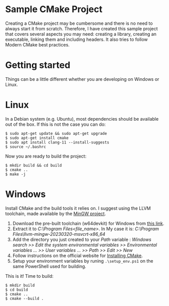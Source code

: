 # Sample CMake Project

Creating a CMake project may be cumbersome and there is no need to always start it from scratch. Therefore, I have created this sample project that covers several aspects you may need: creating a library, creating an executable, linking them and including headers. It also tries to follow Modern CMake best practices.

# Getting started

Things can be a little different whether you are developing on Windows or Linux.

# Linux

In a Debian system (e.g. Ubuntu), most dependencies should be available out of the box. If this is not the case you can do:

```
$ sudo apt-get update && sudo apt-get upgrade
$ sudo apt-get install cmake
$ sudo apt install clang-11 --install-suggests
$ source ~/.bashrc
```

Now you are ready to build the project:
```
$ mkdir build && cd build
$ cmake ..
$ make -j
```

# Windows

Install CMake and the build tools it relies on. I suggest using the LLVM toolchain, made available by the [MinGW project](https://www.mingw-w64.org/).

1. Download the pre-built toolchain (w64devkit) for Windows from [this link](https://www.mingw-w64.org/downloads/#llvm-mingw).
1. Extract it to _C:\Program Files\<file_name>_. In My case it is: _C:\Program Files\llvm-mingw-20230320-msvcrt-x86_64_
1. Add the directory you just created to your _Path_ variable : _Windows search >> Edit the system environmental variables >> Environmental variables ... >> User variables ... >> Path >> Edit >> New_ 
1. Follow instructions on the official website for [Installing CMake](https://cmake.org/install/).
1. Setup your environment variables by runing `.\setup_env.ps1` on the same PowerShell used for building.

This is it! Time to build:
```
$ mkdir build
$ cd build
$ cmake ..
$ cmake --build .
```
